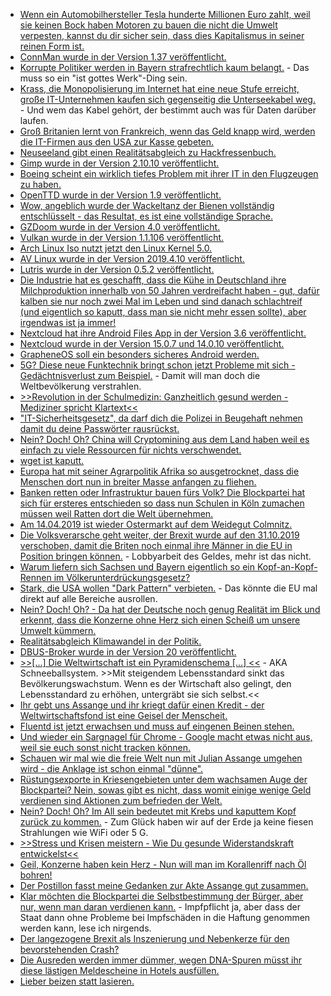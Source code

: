 * [Wenn ein Automobilhersteller Tesla hunderte Millionen Euro zahlt, weil sie keinen Bock haben Motoren zu bauen die nicht die Umwelt verpesten, kannst du dir sicher sein, dass dies Kapitalismus in seiner reinen Form ist.](https://blog.fefe.de/?ts=a255fcd3)
* [ConnMan wurde in der Version 1.37 veröffentlicht.](https://www.phoronix.com/scan.php?page=news_item&px=ConnMan-1.37-Released)
* [Korrupte Politiker werden in Bayern strafrechtlich kaum belangt.](https://blog.fefe.de/?ts=a255d53e) - Das muss so ein "ist gottes Werk"-Ding sein.
* [Krass, die Monopolisierung im Internet hat eine neue Stufe erreicht, große IT-Unternehmen kaufen sich gegenseitig die Unterseekabel weg.](https://blog.fefe.de/?ts=a255d4db) - Und wem das Kabel gehört, der bestimmt auch was für Daten darüber laufen.
* [Groß Britanien lernt von Frankreich, wenn das Geld knapp wird, werden die IT-Firmen aus den USA zur Kasse gebeten.](https://blog.fefe.de/?ts=a255d312)
* [Neuseeland gibt einen Realitätsabgleich zu Hackfressenbuch.](https://blog.fefe.de/?ts=a255d3e2)
* [Gimp wurde in der Version 2.10.10 veröffentlicht.](https://www.pro-linux.de/news/1/26947/gimp-21010-erschienen.html)
* [Boeing scheint ein wirklich tiefes Problem mit ihrer IT in den Flugzeugen zu haben.](https://blog.fefe.de/?ts=a255cc55)
* [OpenTTD wurde in der Version 1.9 veröffentlicht.](https://www.pro-linux.de/news/1/26946/openttd-19-freigegeben.html)
* [Wow, angeblich wurde der Wackeltanz der Bienen vollständig entschlüsselt - das Resultat, es ist eine vollständige Sprache.](https://netzfrauen.org/2019/04/08/honey-bee/)
* [GZDoom wurde in der Version 4.0 veröffentlicht.](https://www.phoronix.com/scan.php?page=news_item&px=GZDoom-4.0-Released)
* [Vulkan wurde in der Version 1.1.106 veröffentlicht.](https://www.phoronix.com/scan.php?page=news_item&px=Vulkan-1.1.106-Released)
* [Arch Linux Iso nutzt jetzt den Linux Kernel 5.0.](https://www.pro-linux.de/news/1/26952/neues-installationsmedium-f%C3%BCr-arch-linux-mit-kernel-50.html)
* [AV Linux wurde in der Version 2019.4.10 veröffentlicht.](https://www.pro-linux.de/news/1/26951/av-linux-2019410-freigegeben.html)
* [Lutris wurde in der Version 0.5.2 veröffentlicht.](https://www.phoronix.com/scan.php?page=news_item&px=Lutris-0.5.2-Released)
* [Die Industrie hat es geschafft, dass die Kühe in Deutschland ihre Milchproduktion innerhalb von 50 Jahren verdreifacht haben - gut, dafür kalben sie nur noch zwei Mal im Leben und sind danach schlachtreif (und eigentlich so kaputt, dass man sie nicht mehr essen sollte), aber irgendwas ist ja immer!](https://netzfrauen.org/2019/04/09/nestle-9/)
* [Nextcloud hat ihre Android Files App in der Version 3.6 veröffentlicht.](https://nextcloud.com/blog/android-files-app-3.6.0-is-here-with-better-notification-handling-nc-16-features-and-storage-path-chooser/)
* [Nextcloud wurde in der Version 15.0.7 und 14.0.10 veröffentlicht.](https://nextcloud.com/blog/nextcloud-15.0.7-and-14.0.10-are-out-update/)
* [GrapheneOS soll ein besonders sicheres Android werden.](https://www.pro-linux.de/news/1/26955/android-hardening-wird-zu-grapheneos.html)
* [5G? Diese neue Funktechnik bringt schon jetzt Probleme mit sich - Gedächtnisverlust zum Beispiel.](https://www.neopresse.com/tech/5g-feuerwehrmaenner-in-den-usa-erleiden-neurologische-schaeden/) - Damit will man doch die Weltbevölkerung verstrahlen.
* [>>Revolution in der Schulmedizin: Ganzheitlich gesund werden - Mediziner spricht Klartext<<](https://www.welt-im-wandel.tv/video/revolution-in-der-schulmedizin-ganzheitlich-gesund-werden-mediziner-spricht-klartext/)
* ["IT-Sicherheitsgesetz", da darf dich die Polizei in Beugehaft nehmen damit du deine Passwörter rausrückst.](https://blog.fefe.de/?ts=a25222c0)
* [Nein? Doch! Oh? China will Cryptomining aus dem Land haben weil es einfach zu viele Ressourcen für nichts verschwendet.](https://blog.fefe.de/?ts=a25235b0)
* [wget ist kaputt.](https://blog.fefe.de/?ts=a253c1b4)
* [Europa hat mit seiner Agrarpolitik Afrika so ausgetrocknet, dass die Menschen dort nun in breiter Masse anfangen zu fliehen.](http://www.sonnenseite.com/de/umwelt/immer-mehr-afrikaner-fliehen-vor-klimawandel.html)
* [Banken retten oder Infrastruktur bauen fürs Volk? Die Blockpartei hat sich für ersteres entschieden so dass nun Schulen in Köln zumachen müssen weil Ratten dort die Welt übernehmen.](https://blog.fefe.de/?ts=a25361e8)
* [Am 14.04.2019 ist wieder Ostermarkt auf dem Weidegut Colmnitz.](http://www.colmnitz-weidegut.de/)
* [Die Volksverarsche geht weiter, der Brexit wurde auf den 31.10.2019 verschoben, damit die Briten noch einmal ihre Männer in die EU in Position bringen können.](https://blog.fefe.de/?ts=a2501be5) - Lobbyarbeit des Geldes, mehr ist das nicht.
* [Warum liefern sich Sachsen und Bayern eigentlich so ein Kopf-an-Kopf-Rennen im Völkerunterdrückungsgesetz?](https://blog.fefe.de/?ts=a250f025)
* [Stark, die USA wollen "Dark Pattern" verbieten.](https://blog.fefe.de/?ts=a250f33d) - Das könnte die EU mal direkt auf alle Bereiche ausrollen.
* [Nein? Doch! Oh? - Da hat der Deutsche noch genug Realität im Blick und erkennt, dass die Konzerne ohne Herz sich einen Scheiß um unsere Umwelt kümmern.](http://www.sonnenseite.com/de/wirtschaft/aus-sicht-der-deutschen-tun-unternehmen-beim-klimaschutz-zu-wenig.html)
* [Realitätsabgleich Klimawandel in der Politik.](https://blog.fefe.de/?ts=a25083f8)
* [DBUS-Broker wurde in der Version 20 veröffentlicht.](https://www.pro-linux.de/news/1/26964/dbus-broker-20-erschienen.html)
* [>>[...] Die Weltwirtschaft ist ein Pyramidenschema [...] <<](https://netzfrauen.org/2019/04/12/steven-chu/) - AKA Schneeballsystem. >>Mit steigendem Lebensstandard sinkt das Bevölkerungswachstum. Wenn es der Wirtschaft also gelingt, den Lebensstandard zu erhöhen, untergräbt sie sich selbst.<<
* [Ihr gebt uns Assange und ihr kriegt dafür einen Kredit - der Weltwirtschaftsfond ist eine Geisel der Menscheit.](https://blog.fefe.de/?ts=a25156b4)
* [Fluentd ist jetzt erwachsen und muss auf eingenen Beinen stehen.](https://www.pro-linux.de/news/1/26967/fluentd-aus-dem-inkubator-der-cncf-entlassen.html)
* [Und wieder ein Sargnagel für Chrome - Google macht etwas nicht aus, weil sie euch sonst nicht tracken können.](https://blog.fefe.de/?ts=a24ebd5a)
* [Schauen wir mal wie die freie Welt nun mit Julian Assange umgehen wird - die Anklage ist schon einmal "dünne".](https://blog.fefe.de/?ts=a24ebc38)
* [Rüstungsexporte in Kriesengebieten unter dem wachsamen Auge der Blockpartei? Nein, sowas gibt es nicht, dass womit einige wenige Geld verdienen sind Aktionen zum befrieden der Welt.](https://blog.fefe.de/?ts=a24e431d)
* [Nein? Doch! Oh? Im All sein bedeutet mit Krebs und kaputtem Kopf zurück zu kommen.](https://blog.fefe.de/?ts=a24e42c8) - Zum Glück haben wir auf der Erde ja keine fiesen Strahlungen wie WiFi oder 5 G.
* [>>Stress und Krisen meistern - Wie Du gesunde Widerstandskraft entwickelst<<](https://www.welt-im-wandel.tv/video/stress-und-krisen-meistern-wie-du-gesunde-widerstandskraft-entwickelst/)
* [Geil, Konzerne haben kein Herz - Nun will man im Korallenriff nach Öl bohren!](https://netzfrauen.org/2019/04/12/brazil-2/)
* [Der Postillon fasst meine Gedanken zur Akte Assange gut zusammen.](https://www.der-postillon.com/2019/04/assange2.html)
* [Klar möchten die Blockpartei die Selbstbestimmung der Bürger, aber nur, wenn man daran verdienen kann.](https://www.neopresse.com/nachrichten/masern-impfpflicht-giffey-unterstuetzt-vorstoss-brandenburgs/) - Impfpflicht ja, aber dass der Staat dann ohne Probleme bei Impfschäden in die Haftung genommen werden kann, lese ich nirgends.
* [Der langezogene Brexit als Inszenierung und Nebenkerze für den bevorstehenden Crash?](https://www.neopresse.com/politik/brexit-als-grund-fuer-inszenierten-crash/)
* [Die Ausreden werden immer dümmer, wegen DNA-Spuren müsst ihr diese lästigen Meldescheine in Hotels ausfüllen.](https://blog.fefe.de/?ts=a24dd125)
* [Lieber beizen statt lasieren.](https://www.smarticular.net/holzanstrich-beizen-lasieren-tee-kaffee-natron/)
